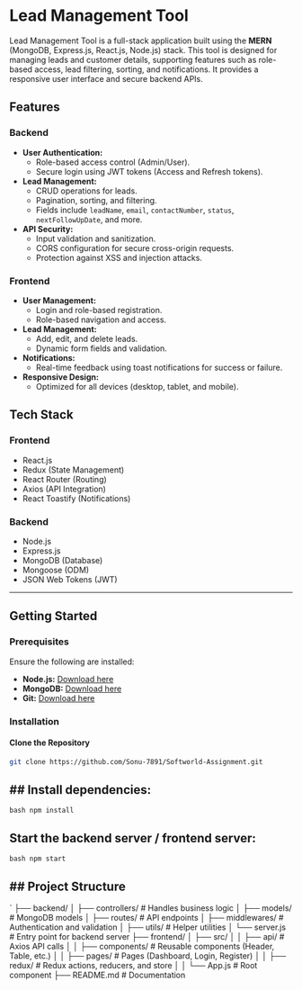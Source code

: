 # Lead Management Tool

Lead Management Tool is a full-stack application built using the **MERN** (MongoDB, Express.js, React.js, Node.js) stack. This tool is designed for managing leads and customer details, supporting features such as role-based access, lead filtering, sorting, and notifications. It provides a responsive user interface and secure backend APIs.

## Features

### Backend
- **User Authentication:**
  - Role-based access control (Admin/User).
  - Secure login using JWT tokens (Access and Refresh tokens).
- **Lead Management:**
  - CRUD operations for leads.
  - Pagination, sorting, and filtering.
  - Fields include `leadName`, `email`, `contactNumber`, `status`, `nextFollowUpDate`, and more.
- **API Security:**
  - Input validation and sanitization.
  - CORS configuration for secure cross-origin requests.
  - Protection against XSS and injection attacks.

### Frontend
- **User Management:**
  - Login and role-based registration.
  - Role-based navigation and access.
- **Lead Management:**
  - Add, edit, and delete leads.
  - Dynamic form fields and validation.
- **Notifications:**
  - Real-time feedback using toast notifications for success or failure.
- **Responsive Design:**
  - Optimized for all devices (desktop, tablet, and mobile).

## Tech Stack

### Frontend
- React.js
- Redux (State Management)
- React Router (Routing)
- Axios (API Integration)
- React Toastify (Notifications)

### Backend
- Node.js
- Express.js
- MongoDB (Database)
- Mongoose (ODM)
- JSON Web Tokens (JWT)

---

## Getting Started

### Prerequisites
Ensure the following are installed:
- **Node.js:** [Download here](https://nodejs.org)
- **MongoDB:** [Download here](https://www.mongodb.com/try/download/community)
- **Git:** [Download here](https://git-scm.com)

### Installation

#### Clone the Repository
```bash
git clone https://github.com/Sonu-7891/Softworld-Assignment.git 
```

## ## Install dependencies:
``bash
    npm install ``

## Start the backend server / frontend server:
``bash
    npm start``

## ## Project Structure
`
├── backend/
│   ├── controllers/         # Handles business logic
│   ├── models/              # MongoDB models
│   ├── routes/              # API endpoints
│   ├── middlewares/         # Authentication and validation
│   ├── utils/               # Helper utilities
│   └── server.js            # Entry point for backend server
├── frontend/
│   ├── src/
│   │   ├── api/             # Axios API calls
│   │   ├── components/      # Reusable components (Header, Table, etc.)
│   │   ├── pages/           # Pages (Dashboard, Login, Register)
│   │   ├── redux/           # Redux actions, reducers, and store
│   │   └── App.js           # Root component
├── README.md                # Documentation

